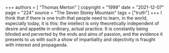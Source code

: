 +++
authors = [
  "Thomas Merton"
]
copyright = "1999"
date = "2021-12-07"
page = "224"
source = "The Seven Storey Mountain"
tags = ["truth"]
+++
I think that if there is one truth that people need to learn, in the world, especially today, it is this: the intellect is only theoretically independent of desire and appetite in ordinary, actual practice. It is constantly being blinded and perverted by the ends and aims of passion, and the evidence it presents to us with such a show of impartiality and objectivity is fraught with interest and propaganda.
